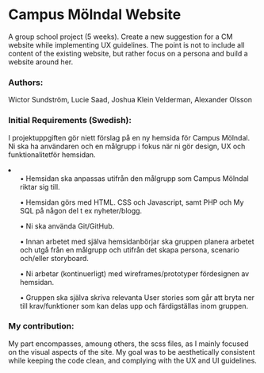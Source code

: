 <h1>Campus Mölndal Website</h1>

  A group school project (5 weeks). Create a new suggestion for a CM website while implementing UX guidelines. The point is not to include
  all content of the existing website, but rather focus on a persona and build a website around her. 

<h3>Authors:</h3>
    Wictor Sundström,
    Lucie Saad,
    Joshua Klein Velderman,
    Alexander Olsson 
    
    
<h3>Initial Requirements (Swedish):</h3> 

I projektuppgiften gör niett förslag på en ny hemsida för Campus Mölndal. Ni ska ha användaren och en målgrupp i fokus
när ni gör design, UX och funktionalitetför hemsidan. 
<li>
  <ul> • Hemsidan ska anpassas utifrån den målgrupp som Campus Mölndal riktar sig till. </ul>
<ul> • Hemsidan görs med HTML. CSS och Javascript, samt PHP och My SQL på någon del t ex nyheter/blogg. </ul>
<ul> • Ni ska använda Git/GitHub. </ul>
<ul> • Innan arbetet med själva hemsidanbörjar ska gruppen planera arbetet och utgå från en målgrupp och utifrån det skapa persona,
  scenario och/eller storyboard. </ul>
<ul> • Ni arbetar (kontinuerligt) med wireframes/prototyper fördesignen av hemsidan. </ul>
<ul> • Gruppen ska själva skriva relevanta User stories som går att bryta ner till krav/funktioner som kan delas upp och färdigställas
  inom gruppen. </ul>
  
<h3>My contribution:</h3>
My part encompasses, amoung others, the scss files, as I mainly focused on the visual aspects of the site. My goal was to be
aesthetically consistent while keeping the code clean, and complying with the UX and UI guidelines. 


  
